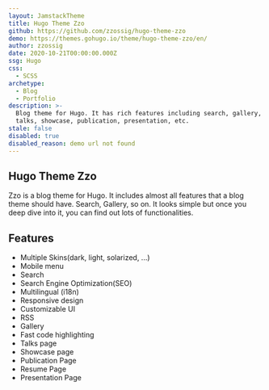 ```yaml
---
layout: JamstackTheme
title: Hugo Theme Zzo
github: https://github.com/zzossig/hugo-theme-zzo
demo: https://themes.gohugo.io/theme/hugo-theme-zzo/en/
author: zzossig
date: 2020-10-21T00:00:00.000Z
ssg: Hugo
css:
  - SCSS
archetype:
  - Blog
  - Portfolio
description: >-
  Blog theme for Hugo. It has rich features including search, gallery, resume,
  talks, showcase, publication, presentation, etc.
stale: false
disabled: true
disabled_reason: demo url not found
---
```


## Hugo Theme Zzo

Zzo is a blog theme for Hugo. It includes almost all features that a blog theme should have. Search, Gallery, so on. It looks simple but once you deep dive into it, you can find out lots of functionalities.

## Features

- Multiple Skins(dark, light, solarized, ...)
- Mobile menu
- Search
- Search Engine Optimization(SEO)
- Multilingual (i18n)
- Responsive design
- Customizable UI
- RSS
- Gallery
- Fast code highlighting
- Talks page
- Showcase page
- Publication Page
- Resume Page
- Presentation Page
